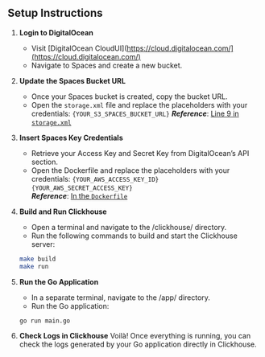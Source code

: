 ## Setup Instructions

1. **Login to DigitalOcean**  
    - Visit [DigitalOcean CloudUI](https://cloud.digitalocean.com/](https://cloud.digitalocean.com/)
    - Navigate to Spaces and create a new bucket.

2. **Update the Spaces Bucket URL**  
    - Once your Spaces bucket is created, copy the bucket URL.
    - Open the `storage.xml` file and replace the placeholders with your credentials:
    `{YOUR_S3_SPACES_BUCKET_URL}`
    ***Reference***: [Line 9 in `storage.xml`](clickhouse/storage.xml)

3. **Insert Spaces Key Credentials**  
    - Retrieve your Access Key and Secret Key from DigitalOcean’s API section.
    - Open the Dockerfile and replace the placeholders with your credentials:
     `{YOUR_AWS_ACCESS_KEY_ID}`
     `{YOUR_AWS_SECRET_ACCESS_KEY}`  
   ***Reference***: [In the `Dockerfile`](clickhouse/Dockerfile)

4. **Build and Run Clickhouse**  
    - Open a terminal and navigate to the /clickhouse/ directory.
    - Run the following commands to build and start the Clickhouse server:
    ```bash
    make build
    make run
    ```

5. **Run the Go Application**
    - In a separate terminal, navigate to the /app/ directory.
    - Run the Go application:
    ```bash
    go run main.go
    ```

6. **Check Logs in Clickhouse**
    Voilà! Once everything is running, you can check the logs generated by your Go application directly in Clickhouse.
